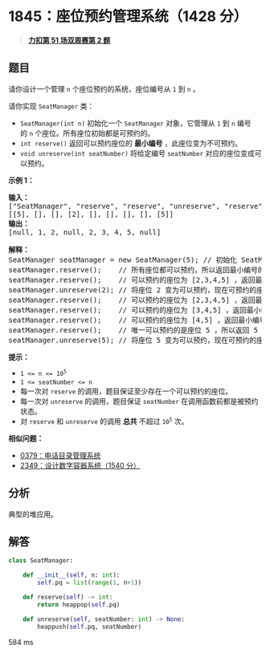 # 1845：座位预约管理系统（1428 分）


> <u>**[力扣第 51 场双周赛第 2 题](https://leetcode.cn/problems/seat-reservation-manager/)**</u>

## 题目

<p>请你设计一个管理 <code>n</code> 个座位预约的系统，座位编号从 <code>1</code> 到 <code>n</code> 。</p>

<p>请你实现 <code>SeatManager</code> 类：</p>

<ul>
<li><code>SeatManager(int n)</code> 初始化一个 <code>SeatManager</code> 对象，它管理从 <code>1</code> 到 <code>n</code> 编号的 <code>n</code> 个座位。所有座位初始都是可预约的。</li>
<li><code>int reserve()</code> 返回可以预约座位的 <strong>最小编号</strong> ，此座位变为不可预约。</li>
<li><code>void unreserve(int seatNumber)</code> 将给定编号 <code>seatNumber</code> 对应的座位变成可以预约。</li>
</ul>



<p><strong>示例 1：</strong></p>

<pre><strong>输入：</strong>
["SeatManager", "reserve", "reserve", "unreserve", "reserve", "reserve", "reserve", "reserve", "unreserve"]
[[5], [], [], [2], [], [], [], [], [5]]
<strong>输出：</strong>
[null, 1, 2, null, 2, 3, 4, 5, null]

<strong>解释：</strong>
SeatManager seatManager = new SeatManager(5); // 初始化 SeatManager ，有 5 个座位。
seatManager.reserve();    // 所有座位都可以预约，所以返回最小编号的座位，也就是 1 。
seatManager.reserve();    // 可以预约的座位为 [2,3,4,5] ，返回最小编号的座位，也就是 2 。
seatManager.unreserve(2); // 将座位 2 变为可以预约，现在可预约的座位为 [2,3,4,5] 。
seatManager.reserve();    // 可以预约的座位为 [2,3,4,5] ，返回最小编号的座位，也就是 2 。
seatManager.reserve();    // 可以预约的座位为 [3,4,5] ，返回最小编号的座位，也就是 3 。
seatManager.reserve();    // 可以预约的座位为 [4,5] ，返回最小编号的座位，也就是 4 。
seatManager.reserve();    // 唯一可以预约的是座位 5 ，所以返回 5 。
seatManager.unreserve(5); // 将座位 5 变为可以预约，现在可预约的座位为 [5] 。
</pre>



<p><strong>提示：</strong></p>

<ul>
<li><code>1 &lt;= n &lt;= 10<sup>5</sup></code></li>
<li><code>1 &lt;= seatNumber &lt;= n</code></li>
<li>每一次对 <code>reserve</code> 的调用，题目保证至少存在一个可以预约的座位。</li>
<li>每一次对 <code>unreserve</code> 的调用，题目保证 <code>seatNumber</code> 在调用函数前都是被预约状态。</li>
<li>对 <code>reserve</code> 和 <code>unreserve</code> 的调用 <strong>总共</strong> 不超过 <code>10<sup>5</sup></code> 次。</li>
</ul>


**相似问题：**
- [0379：电话目录管理系统](/leetcode/0379)
- [2349：设计数字容器系统（1540 分）](/leetcode/2349)


## 分析

典型的堆应用。	

## 解答

```python
class SeatManager:

    def __init__(self, n: int):
        self.pq = list(range(1, n+1))

    def reserve(self) -> int:
        return heappop(self.pq)

    def unreserve(self, seatNumber: int) -> None:
        heappush(self.pq, seatNumber)
```

584 ms

